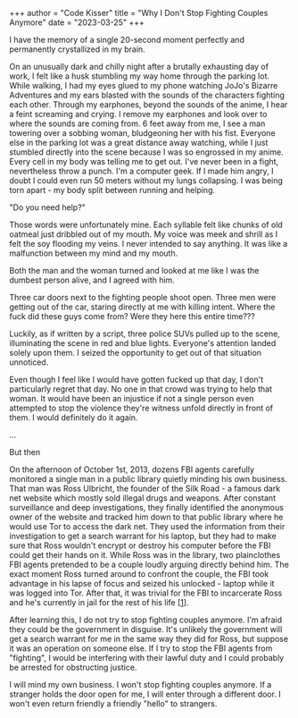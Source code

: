 +++
author = "Code Kisser"
title = "Why I Don't Stop Fighting Couples Anymore"
date = "2023-03-25"
+++

<!--more-->

I have the memory of a single 20-second moment perfectly and permanently crystallized in my brain.

On an unusually dark and chilly night after a brutally exhausting day of work, I felt like a husk stumbling my way home through the parking lot. While walking, I had my eyes glued to my phone watching JoJo's Bizarre Adventures and my ears blasted with the sounds of the characters fighting each other. Through my earphones, beyond the sounds of the anime, I hear a feint screaming and crying. I remove my earphones and look over to where the sounds are coming from. 6 feet away from me, I see a man towering over a sobbing woman, bludgeoning her with his fist. Everyone else in the parking lot was a great distance away watching, while I just stumbled directly into the scene because I was so engrossed in my anime. Every cell in my body was telling me to get out. I've never been in a fight, nevertheless throw a punch. I'm a computer geek. If I made him angry, I doubt I could even run 50 meters without my lungs collapsing. I was being torn apart - my body split between running and helping.

"Do you need help?"

Those words were unfortunately mine. Each syllable felt like chunks of old oatmeal just dribbled out of my mouth. My voice was meek and shrill as I felt the soy flooding my veins. I never intended to say anything. It was like a malfunction between my mind and my mouth.

Both the man and the woman turned and looked at me like I was the dumbest person alive, and I agreed with him.

Three car doors next to the fighting people shoot open. Three men were getting out of the car, staring directly at me with killing intent. Where the fuck did these guys come from? Were they here this entire time???

Luckily, as if written by a script, three police SUVs pulled up to the scene, illuminating the scene in red and blue lights. Everyone's attention landed solely upon them. I seized the opportunity to get out of that situation unnoticed.

Even though I feel like I would have gotten fucked up that day, I don't particularly regret that day. No one in that crowd was trying to help that woman. It would have been an injustice if not a single person even attempted to stop the violence they're witness unfold directly in front of them. I would definitely do it again.

...

But then

On the afternoon of October 1st, 2013, dozens FBI agents carefully monitored a single man in a public library quietly minding his own business. That man was Ross Ulbricht, the founder of the Silk Road - a famous dark net website which mostly sold illegal drugs and weapons. After constant surveillance and deep investigations, they finally identified the anonymous owner of the website and tracked him down to that public library where he would use Tor to access the dark net. They used the information from their investigation to get a search warrant for his laptop, but they had to make sure that Ross wouldn't encrypt or destroy his computer before the FBI could get their hands on it. While Ross was in the library, two plainclothes FBI agents pretended to be a couple loudly arguing directly behind him. The exact moment Ross turned around to confront the couple, the FBI took advantage in his lapse of focus and seized his unlocked - laptop while it was logged into Tor. After that, it was trivial for the FBI to incarcerate Ross and he's currently in jail for the rest of his life [[1](https://www.businessinsider.com/ross-ulbricht-will-be-sentenced-soon--heres-how-he-was-arrested-2015-5)].

After learning this, I do not try to stop fighting couples anymore. I'm afraid they could be the government in disguise. It's unlikely the government will get a search warrant for me in the same way they did for Ross, but suppose it was an operation on someone else. If I try to stop the FBI agents from "fighting", I would be interfering with their lawful duty and I could probably be arrested for obstructing justice.

I will mind my own business. I won't stop fighting couples anymore. If a stranger holds the door open for me, I will enter through a different door. I won't even return friendly a friendly "hello" to strangers.
